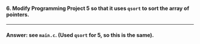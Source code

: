 #### 6. Modify Programming Project 5 so that it uses `qsort` to sort the array of pointers.

---

#### Answer: see `main.c`. (Used `qsort` for 5, so this is the same).
